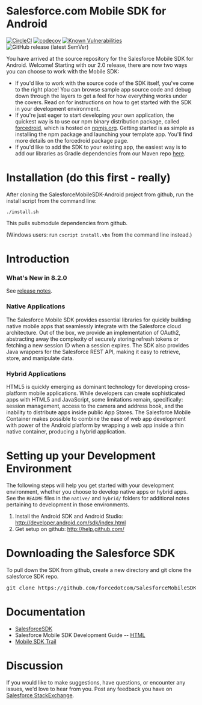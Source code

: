 # Salesforce.com Mobile SDK for Android
[![CircleCI](https://circleci.com/gh/forcedotcom/SalesforceMobileSDK-Android/tree/dev.svg?style=svg)](https://circleci.com/gh/forcedotcom/workflows/SalesforceMobileSDK-Android/tree/dev)
[![codecov](https://codecov.io/gh/forcedotcom/SalesforceMobileSDK-Android/branch/dev/graph/badge.svg)](https://codecov.io/gh/forcedotcom/SalesforceMobileSDK-Android/branch/dev)
[![Known Vulnerabilities](https://snyk.io/test/github/forcedotcom/SalesforceMobileSDK-Android/badge.svg)](https://snyk.io/test/github/forcedotcom/SalesforceMobileSDK-Android)
![GitHub release (latest SemVer)](https://img.shields.io/github/v/release/forcedotcom/SalesforceMobileSDK-Android?sort=semver)


You have arrived at the source repository for the Salesforce Mobile SDK for Android. Welcome! Starting with our 2.0 release, there are now two ways you can choose to work with the Mobile SDK:

- If you'd like to work with the source code of the SDK itself, you've come to the right place! You can browse sample app source code and debug down through the layers to get a feel for how everything works under the covers. Read on for instructions on how to get started with the SDK in your development environment.
- If you're just eager to start developing your own application, the quickest way is to use our npm binary distribution package, called [forcedroid](https://npmjs.org/package/forcedroid), which is hosted on [npmjs.org](https://npmjs.org/). Getting started is as simple as installing the npm package and launching your template app. You'll find more details on the forcedroid package page.
- If you'd like to add the SDK to your existing app, the easiest way is to add our libraries as Gradle dependencies from our Maven repo [here](https://bintray.com/forcedotcom/salesforcemobilesdk).

Installation (do this first - really)
==

After cloning the SalesforceMobileSDK-Android project from github, run the install script from the command line:

`./install.sh`

This pulls submodule dependencies from github.

(Windows users: run `cscript install.vbs` from the command line instead.)

Introduction
==

### What's New in 8.2.0
See [release notes](https://github.com/forcedotcom/SalesforceMobileSDK-Android/releases/tag/v8.2.0).

### Native Applications
The Salesforce Mobile SDK provides essential libraries for quickly building native mobile apps that seamlessly integrate with the Salesforce cloud architecture.  Out of the box, we provide an implementation of OAuth2, abstracting away the complexity of securely storing refresh tokens or fetching a new session ID when a session expires. The SDK also provides Java wrappers for the Salesforce REST API, making it easy to retrieve, store, and manipulate data.

### Hybrid Applications
HTML5 is quickly emerging as dominant technology for developing cross-platform mobile applications. While developers can create sophisticated apps with HTML5 and JavaScript, some limitations remain, specifically: session management, access to the camera and address book, and the inability to distribute apps inside public App Stores. The Salesforce Mobile Container makes possible to combine the ease of web app development with power of the Android platform by wrapping a web app inside a thin native container, producing a hybrid application.

Setting up your Development Environment
==

The following steps will help you get started with your development environment, whether you choose to develop native apps or hybrid apps. See the `README` files in the `native/` and `hybrid/` folders for additional notes pertaining to development in those environments.

1. Install the Android SDK and Android Studio: http://developer.android.com/sdk/index.html
2. Get setup on github: http://help.github.com/

Downloading the Salesforce SDK
==

To pull down the SDK from github, create a new directory and git clone the salesforce SDK repo.
<pre>
git clone https://github.com/forcedotcom/SalesforceMobileSDK-Android.git
</pre>

Documentation
==

* [SalesforceSDK](http://forcedotcom.github.com/SalesforceMobileSDK-Android/index.html)
* Salesforce Mobile SDK Development Guide -- [HTML](https://developer.salesforce.com/docs/atlas.en-us.mobile_sdk.meta/mobile_sdk/preface_intro.htm)
* [Mobile SDK Trail](https://trailhead.salesforce.com/trails/mobile_sdk_intro)

Discussion
==

If you would like to make suggestions, have questions, or encounter any issues, we'd love to hear from you. Post any feedback you have on [Salesforce StackExchange](https://salesforce.stackexchange.com/questions/tagged/mobilesdk).
